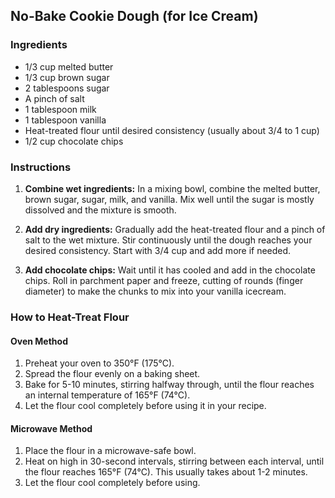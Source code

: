 ## No-Bake Cookie Dough (for Ice Cream)

### Ingredients
- 1/3 cup melted butter
- 1/3 cup brown sugar
- 2 tablespoons sugar
- A pinch of salt
- 1 tablespoon milk
- 1 tablespoon vanilla
- Heat-treated flour until desired consistency (usually about 3/4 to 1 cup)
- 1/2 cup chocolate chips

### Instructions
1. **Combine wet ingredients:** In a mixing bowl, combine the melted butter, brown sugar, sugar, milk, and vanilla. Mix well until the sugar is mostly dissolved and the mixture is smooth.
   
2. **Add dry ingredients:** Gradually add the heat-treated flour and a pinch of salt to the wet mixture. Stir continuously until the dough reaches your desired consistency. Start with 3/4 cup and add more if needed.

3. **Add chocolate chips:** Wait until it has cooled and add in the chocolate chips. Roll in parchment paper and freeze, cutting of rounds (finger diameter) to make the chunks to mix into your vanilla icecream.

### How to Heat-Treat Flour

#### Oven Method
1. Preheat your oven to 350°F (175°C).
2. Spread the flour evenly on a baking sheet.
3. Bake for 5-10 minutes, stirring halfway through, until the flour reaches an internal temperature of 165°F (74°C).
4. Let the flour cool completely before using it in your recipe.

#### Microwave Method
1. Place the flour in a microwave-safe bowl.
2. Heat on high in 30-second intervals, stirring between each interval, until the flour reaches 165°F (74°C). This usually takes about 1-2 minutes.
3. Let the flour cool completely before using.
